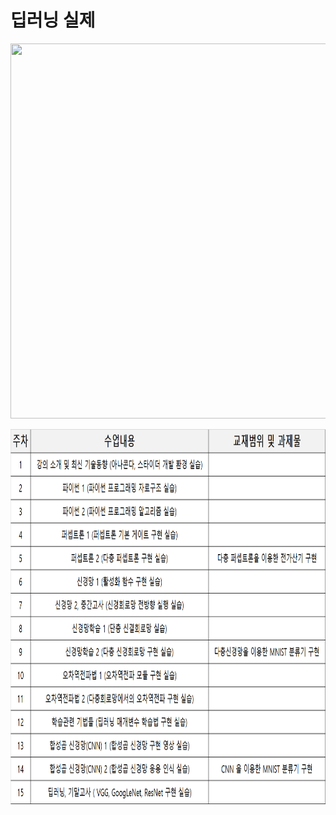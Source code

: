 # **딥러닝 실제** 

</p>
<p align="left" margin=100>  <img src="https://github.com/kjj3436/industrial-AI/blob/master/images/2021-1밑바닥부터시작하는딥러닝.png"  width="900" height="600"> </p>
<p align="left" margin=100>  <img src="https://github.com/kjj3436/industrial-AI/blob/master/images/2021-1학기강의%20계획서.png"  width="900" height="600"> </p>
